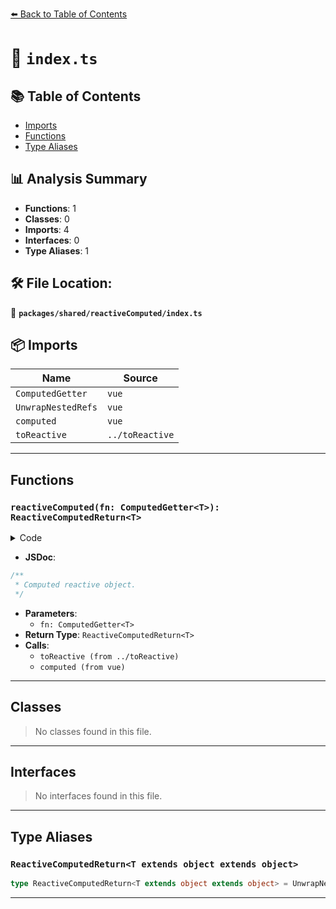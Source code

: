 [⬅️ Back to Table of Contents](../../../index.md)

# 📄 `index.ts`

## 📚 Table of Contents

- [Imports](#imports)
- [Functions](#functions)
- [Type Aliases](#type-aliases)

## 📊 Analysis Summary

- **Functions**: 1
- **Classes**: 0
- **Imports**: 4
- **Interfaces**: 0
- **Type Aliases**: 1

## 🛠️ File Location:
📂 **`packages/shared/reactiveComputed/index.ts`**

## 📦 Imports

| Name | Source |
|------|--------|
| `ComputedGetter` | `vue` |
| `UnwrapNestedRefs` | `vue` |
| `computed` | `vue` |
| `toReactive` | `../toReactive` |


---

## Functions

### `reactiveComputed(fn: ComputedGetter<T>): ReactiveComputedReturn<T>`

<details><summary>Code</summary>

```ts
export function reactiveComputed<T extends object>(fn: ComputedGetter<T>): ReactiveComputedReturn<T> {
  return toReactive<T>(computed<T>(fn))
}
```
</details>

- **JSDoc**:
```ts
/**
 * Computed reactive object.
 */
```

- **Parameters**:
  - `fn: ComputedGetter<T>`
- **Return Type**: `ReactiveComputedReturn<T>`
- **Calls**:
  - `toReactive (from ../toReactive)`
  - `computed (from vue)`

---

## Classes

> No classes found in this file.


---

## Interfaces

> No interfaces found in this file.


---

## Type Aliases

### `ReactiveComputedReturn<T extends object extends object>`

```ts
type ReactiveComputedReturn<T extends object extends object> = UnwrapNestedRefs<T>;
```


---